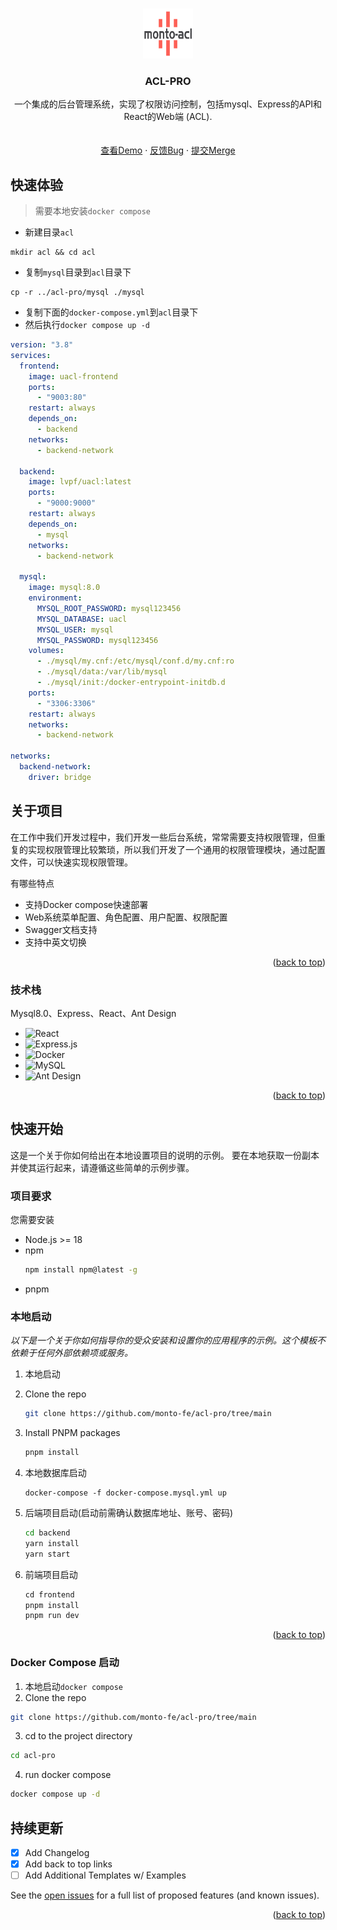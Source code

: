 <!-- Improved compatibility of back to top link: See: https://github.com/othneildrew/Best-README-Template/pull/73 -->
<a id="readme-top"></a>
<!--
*** Thanks for checking out the Best-README-Template. If you have a suggestion
*** that would make this better, please fork the repo and create a pull request
*** or simply open an issue with the tag "enhancement".
*** Don't forget to give the project a star!
*** Thanks again! Now go create something AMAZING! :D
-->



<!-- PROJECT SHIELDS -->
<!--
*** I'm using markdown "reference style" links for readability.
*** Reference links are enclosed in brackets [ ] instead of parentheses ( ).
*** See the bottom of this document for the declaration of the reference variables
*** for contributors-url, forks-url, etc. This is an optional, concise syntax you may use.
*** https://www.markdownguide.org/basic-syntax/#reference-style-links
-->

<!-- [![Contributors][contributors-shield]][contributors-url]
[![Forks][forks-shield]][forks-url]
[![Stargazers][stars-shield]][stars-url]
[![Issues][issues-shield]][issues-url]
[![MIT License][license-shield]][license-url]
[![LinkedIn][linkedin-shield]][linkedin-url] -->



<!-- PROJECT LOGO -->
<br />
<div align="center">
  <a href="https://github.com/monto-fe/acl-pro/tree/main">
    <img src="images/acl-logo.png" alt="Logo" width="80" height="80">
  </a>

  <h3 align="center">ACL-PRO</h3>

  <p align="center">
    一个集成的后台管理系统，实现了权限访问控制，包括mysql、Express的API和React的Web端 (ACL).
    <br />
    <!-- <a href="https://github.com/othneildrew/Best-README-Template"><strong>Explore the docs »</strong></a> -->
    <br />
    <br />
    <a href="https://github.com/monto-fe/acl-pro/tree/main">查看Demo</a>
    ·
    <a href="https://github.com/monto-fe/acl-pro/issues">反馈Bug</a>
    ·
    <a href="https://github.com/monto-fe/acl-pro/pulls">提交Merge</a>
  </p>
</div>

## 快速体验

> 需要本地安装`docker compose`

- 新建目录`acl`
```
mkdir acl && cd acl
```
- 复制`mysql`目录到`acl`目录下
```
cp -r ../acl-pro/mysql ./mysql
```
- 复制下面的`docker-compose.yml`到`acl`目录下
- 然后执行`docker compose up -d`

```yml
version: "3.8"
services:
  frontend:
    image: uacl-frontend
    ports:
      - "9003:80"
    restart: always
    depends_on:
      - backend
    networks:
      - backend-network

  backend:
    image: lvpf/uacl:latest
    ports:
      - "9000:9000"
    restart: always
    depends_on:
      - mysql
    networks:
      - backend-network

  mysql:
    image: mysql:8.0
    environment:
      MYSQL_ROOT_PASSWORD: mysql123456
      MYSQL_DATABASE: uacl
      MYSQL_USER: mysql
      MYSQL_PASSWORD: mysql123456
    volumes:
      - ./mysql/my.cnf:/etc/mysql/conf.d/my.cnf:ro
      - ./mysql/data:/var/lib/mysql
      - ./mysql/init:/docker-entrypoint-initdb.d
    ports:
      - "3306:3306"
    restart: always
    networks:
      - backend-network

networks:
  backend-network:
    driver: bridge
```

<!-- ABOUT THE PROJECT -->
## 关于项目

<!-- [![Product Name Screen Shot][product-screenshot]](https://example.com) -->

在工作中我们开发过程中，我们开发一些后台系统，常常需要支持权限管理，但重复的实现权限管理比较繁琐，所以我们开发了一个通用的权限管理模块，通过配置文件，可以快速实现权限管理。

有哪些特点
* 支持Docker compose快速部署
* Web系统菜单配置、角色配置、用户配置、权限配置
* Swagger文档支持
* 支持中英文切换

<p align="right">(<a href="#readme-top">back to top</a>)</p>



### 技术栈

Mysql8.0、Express、React、Ant Design

- ![React](https://img.shields.io/badge/React-20232A?style=for-the-badge&logo=react&logoColor=61DAFB)
- ![Express.js](https://img.shields.io/badge/Express.js-404D59?style=for-the-badge)
- ![Docker](https://img.shields.io/badge/Docker-2496ED?style=for-the-badge&logo=docker&logoColor=white)
- ![MySQL](https://img.shields.io/badge/MySQL-4479A1?style=for-the-badge&logo=mysql&logoColor=white)
- ![Ant Design](https://img.shields.io/badge/Ant%20Design-0170FE?style=for-the-badge&logo=ant-design&logoColor=white)


<p align="right">(<a href="#readme-top">back to top</a>)</p>



<!-- GETTING STARTED -->
## 快速开始

这是一个关于你如何给出在本地设置项目的说明的示例。
要在本地获取一份副本并使其运行起来，请遵循这些简单的示例步骤。

### 项目要求

您需要安装
* Node.js >= 18
* npm
  ```sh
  npm install npm@latest -g
  ```
* pnpm

### 本地启动

_以下是一个关于你如何指导你的受众安装和设置你的应用程序的示例。这个模板不依赖于任何外部依赖项或服务。_

1. 本地启动
2. Clone the repo
   ```sh
   git clone https://github.com/monto-fe/acl-pro/tree/main
   ```
3. Install PNPM packages
   ```sh
   pnpm install
   ```
4. 本地数据库启动
   ```
   docker-compose -f docker-compose.mysql.yml up
   ```
5. 后端项目启动(启动前需确认数据库地址、账号、密码)
   ```sh
   cd backend
   yarn install
   yarn start
   ```
6. 前端项目启动

   ```js
   cd frontend
   pnpm install
   pnpm run dev
   ```

<p align="right">(<a href="#readme-top">back to top</a>)</p>


### Docker Compose 启动

1. 本地启动`docker compose`
2. Clone the repo
  ```sh
  git clone https://github.com/monto-fe/acl-pro/tree/main
  ```
3. cd to the project directory
  ```sh
  cd acl-pro
  ```
4. run docker compose
  ```sh
  docker compose up -d
  ```

## 持续更新

- [x] Add Changelog
- [x] Add back to top links
- [ ] Add Additional Templates w/ Examples

See the [open issues](https://github.com/monto-fe/acl-pro/issues) for a full list of proposed features (and known issues).

<p align="right">(<a href="#readme-top">back to top</a>)</p>
